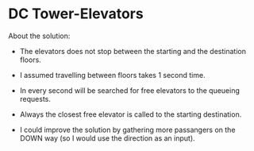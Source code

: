 # DC Tower-Elevators
About the solution:
* The elevators does not stop between the starting and the destination floors.
* I assumed travelling between floors takes 1 second time. 
* In every second will be searched for free elevators to the queueing requests.
* Always the closest free elevator is called to the starting destination.

* I could improve the solution by gathering more passangers on the DOWN way (so I would use the direction as an input).
